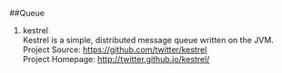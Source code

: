 ##Queue

1. kestrel    
Kestrel is a simple, distributed message queue written on the JVM.  
Project Source: https://github.com/twitter/kestrel     
Project Homepage: http://twitter.github.io/kestrel/   
 



   